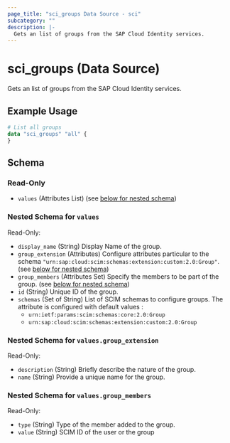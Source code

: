```yaml
---
page_title: "sci_groups Data Source - sci"
subcategory: ""
description: |-
  Gets an list of groups from the SAP Cloud Identity services.
---
```


# sci_groups (Data Source)

Gets an list of groups from the SAP Cloud Identity services.

## Example Usage

```terraform
# List all groups
data "sci_groups" "all" {
}
```

<!-- schema generated by tfplugindocs -->
## Schema

### Read-Only

- `values` (Attributes List) (see [below for nested schema](#nestedatt--values))

<a id="nestedatt--values"></a>
### Nested Schema for `values`

Read-Only:

- `display_name` (String) Display Name of the group.
- `group_extension` (Attributes) Configure attributes particular to the schema `"urn:sap:cloud:scim:schemas:extension:custom:2.0:Group"`. (see [below for nested schema](#nestedatt--values--group_extension))
- `group_members` (Attributes Set) Specify the members to be part of the group. (see [below for nested schema](#nestedatt--values--group_members))
- `id` (String) Unique ID of the group.
- `schemas` (Set of String) List of SCIM schemas to configure groups. The attribute is configured with default values :
	- `urn:ietf:params:scim:schemas:core:2.0:Group` 
	- `urn:sap:cloud:scim:schemas:extension:custom:2.0:Group`

<a id="nestedatt--values--group_extension"></a>
### Nested Schema for `values.group_extension`

Read-Only:

- `description` (String) Briefly describe the nature of the group.
- `name` (String) Provide a unique name for the group.


<a id="nestedatt--values--group_members"></a>
### Nested Schema for `values.group_members`

Read-Only:

- `type` (String) Type of the member added to the group.
- `value` (String) SCIM ID of the user or the group